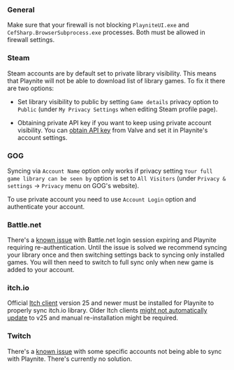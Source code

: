 ### General

Make sure that your firewall is not blocking `PlayniteUI.exe` and `CefSharp.BrowserSubprocess.exe` processes. Both must be allowed in firewall settings.

### Steam

Steam accounts are by default set to private library visibility. This means that Playnite will not be able to download list of library games. To fix it there are two options:

- Set library visibility to public by setting `Game details` privacy option to `Public` (under `My Privacy Settings` when editing Steam profile page).

- Obtaining private API key if you want to keep using private account visibility. You can [obtain API key](https://steamcommunity.com/dev/apikey) from Valve and set it in Playnite's account settings.

### GOG

Syncing via `Account Name` option only works if privacy setting `Your full game library can be seen by` option is set to `All Visitors` (under `Privacy & settings` -> `Privacy` menu on GOG's website).

To use private account you need to use `Account Login` option and authenticate your account.

### Battle.net

There's a [known issue](https://github.com/JosefNemec/Playnite/issues/234) with Battle.net login session expiring and Playnite requiring re-authentication. Until the issue is solved we recommend syncing your library once and then switching settings back to syncing only installed games. You will then need to switch to full sync only when new game is added to your account.

### itch.io

Official [Itch client](https://itch.io/app) version 25 and newer must be installed for Playnite to properly sync itch.io library. Older Itch clients [might not automatically update](https://github.com/JosefNemec/Playnite/issues/107#issuecomment-461964182) to v25 and manual re-installation might be required.

### Twitch

There's a [known issue](https://github.com/JosefNemec/Playnite/issues/991) with some specific accounts not being able to sync with Playnite. There's currently no solution.
